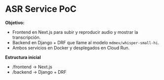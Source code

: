 # ASR Service PoC

**Objetivo:**  
- Frontend en Next.js para subir y reproducir audio y mostrar la transcripción.  
- Backend en Django + DRF que llame al modelo `mdmev/whisper-small-hi`.  
- Ambos servicios en Docker y desplegados en Cloud Run.

**Estructura inicial**  
- /frontend    → Next.js  
- /backend     → Django + DRF